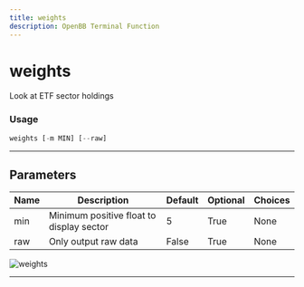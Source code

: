```yaml
---
title: weights
description: OpenBB Terminal Function
---
```


# weights

Look at ETF sector holdings

### Usage

```python
weights [-m MIN] [--raw]
```

---

## Parameters

| Name | Description | Default | Optional | Choices |
| ---- | ----------- | ------- | -------- | ------- |
| min | Minimum positive float to display sector | 5 | True | None |
| raw | Only output raw data | False | True | None |

![weights](https://user-images.githubusercontent.com/46355364/154034921-2195b3c0-d251-4ec2-8fc0-87605115bee0.png)

---
